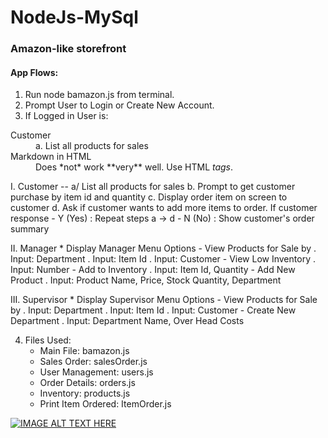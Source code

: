 # NodeJs-MySql
### Amazon-like storefront
#### App Flows:
1. Run node bamazon.js from terminal.
2. Prompt User to Login or Create New Account.
3. If Logged in User is:





<dl>
  <dt>Customer</dt>
  <dd>a. List all products for sales</dd>

  <dt>Markdown in HTML</dt>
  <dd>Does *not* work **very** well. Use HTML <em>tags</em>.</dd>
</dl>


I. Customer --
a/ List all products for sales
    b. Prompt to get customer purchase by item id and quantity
    c. Display order item on screen to customer
    d. Ask if customer wants to add more items to order. If customer response
        - Y (Yes) : Repeat steps a -> d
        - N (No) : Show customer's order summary

II. Manager
    * Display Manager Menu Options
        - View Products for Sale by
            . Input: Department
            . Input: Item Id
            . Input: Customer
        - View Low Inventory
            . Input: Number
        - Add to Inventory
            . Input: Item Id, Quantity
        - Add New Product
            . Input: Product Name, Price, Stock Quantity, Department

III. Supervisor
    * Display Supervisor Menu Options
        - View Products for Sale by
            . Input: Department
            . Input: Item Id
            . Input: Customer
        - Create New Department
            . Input: Department Name, Over Head Costs

4. Files Used:
    - Main File: bamazon.js
    - Sales Order: salesOrder.js
    - User Management: users.js
    - Order Details: orders.js
    - Inventory: products.js
    - Print Item Ordered: ItemOrder.js
    


[![IMAGE ALT TEXT HERE](https://img.youtube.com/vi/gjHc_GlWvQM/2.jpg)](https://www.youtube.com/watch?v=gjHc_GlWvQM)

